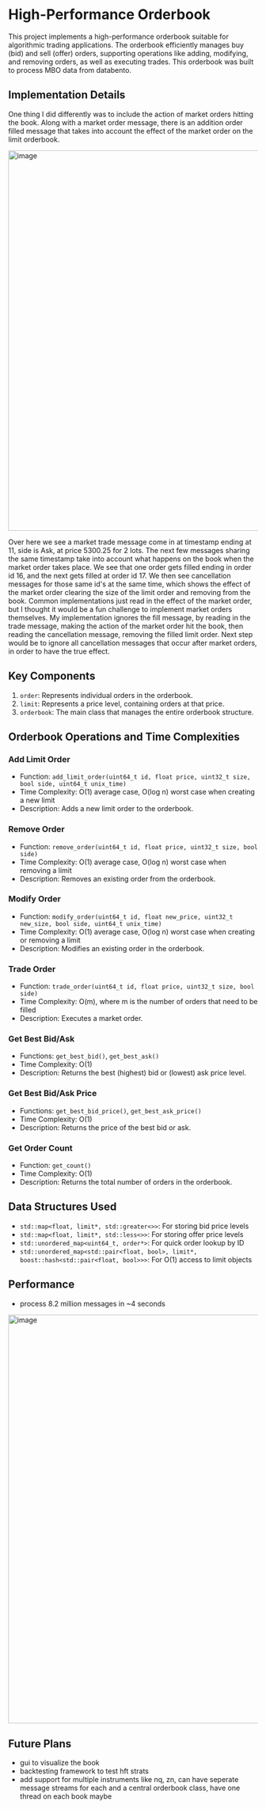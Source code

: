 # High-Performance Orderbook 

This project implements a high-performance orderbook suitable for algorithmic trading applications. The orderbook efficiently manages buy (bid) and sell (offer) orders, supporting operations like adding, modifying, and removing orders, as well as executing trades. This orderbook was built to process MBO data from databento.

## Implementation Details 

One thing I did differently was to include the action of market orders hitting the book. Along with a market order message, there is an addition order filled message that takes into account the effect of the market order on the limit orderbook. 

<img width="769" alt="image" src="https://github.com/user-attachments/assets/8c2e4505-78e2-4374-b3e9-344ca1f85fb6">

Over here we see a market trade message come in at timestamp ending at 11, side is Ask, at price 5300.25 for 2 lots. The next few messages sharing the same timestamp take into account what happens on the book when the market order takes place. We see that one order gets filled ending in order id 16, and the next gets filled at order id 17. We then see cancellation messages for those same id's at the same time, which shows the effect of the market order clearing the size of the limit order and removing from the book. Common implementations just read in the effect of the market order, but I thought it would be a fun challenge to implement market orders themselves. My implementation ignores the fill message, by reading in the trade message, making the action of the market order hit the book, then reading the cancellation message, removing the filled limit order. Next step would be to ignore all cancellation messages that occur after market orders, in order to have the true effect. 


## Key Components

1. `order`: Represents individual orders in the orderbook.
2. `limit`: Represents a price level, containing orders at that price.
3. `orderbook`: The main class that manages the entire orderbook structure.

## Orderbook Operations and Time Complexities

### Add Limit Order
- Function: `add_limit_order(uint64_t id, float price, uint32_t size, bool side, uint64_t unix_time)`
- Time Complexity: O(1) average case, O(log n) worst case when creating a new limit
- Description: Adds a new limit order to the orderbook.

### Remove Order
- Function: `remove_order(uint64_t id, float price, uint32_t size, bool side)`
- Time Complexity: O(1) average case, O(log n) worst case when removing a limit
- Description: Removes an existing order from the orderbook.

### Modify Order
- Function: `modify_order(uint64_t id, float new_price, uint32_t new_size, bool side, uint64_t unix_time)`
- Time Complexity: O(1) average case, O(log n) worst case when creating or removing a limit
- Description: Modifies an existing order in the orderbook.

### Trade Order
- Function: `trade_order(uint64_t id, float price, uint32_t size, bool side)`
- Time Complexity: O(m), where m is the number of orders that need to be filled
- Description: Executes a market order. 

### Get Best Bid/Ask
- Functions: `get_best_bid()`, `get_best_ask()`
- Time Complexity: O(1)
- Description: Returns the best (highest) bid or (lowest) ask price level.

### Get Best Bid/Ask Price
- Functions: `get_best_bid_price()`, `get_best_ask_price()`
- Time Complexity: O(1)
- Description: Returns the price of the best bid or ask.

### Get Order Count
- Function: `get_count()`
- Time Complexity: O(1)
- Description: Returns the total number of orders in the orderbook.

## Data Structures Used

- `std::map<float, limit*, std::greater<>>`: For storing bid price levels
- `std::map<float, limit*, std::less<>>`: For storing offer price levels
- `std::unordered_map<uint64_t, order*>`: For quick order lookup by ID
- `std::unordered_map<std::pair<float, bool>, limit*, boost::hash<std::pair<float, bool>>>`: For O(1) access to limit objects

## Performance 
- process 8.2 million messages in ~4 seconds 
<img width="826" alt="image" src="https://github.com/user-attachments/assets/492688c4-a31f-4428-9119-c7b9a8b383b8">

## Future Plans 
- gui to visualize the book 
- backtesting framework to test hft strats
- add support for multiple instruments like nq, zn, can have seperate message streams for each and a central orderbook class, have one thread on each book maybe




